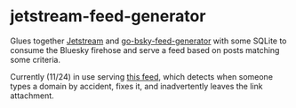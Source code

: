 # jetstream-feed-generator

Glues together [Jetstream](https://github.com/bluesky-social/jetstream) and [go-bsky-feed-generator](https://github.com/ericvolp12/go-bsky-feed-generator/) with some SQLite to consume the Bluesky firehose and serve a feed based on posts matching some criteria.

Currently (11/24) in use serving [this feed](https://bsky.app/profile/roland.cros.by/feed/composer-errors), which detects when someone types a domain by accident, fixes it, and inadvertently leaves the link attachment.
